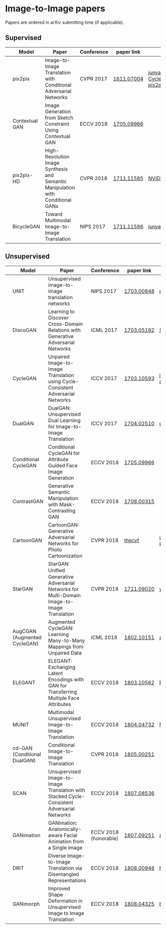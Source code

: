 # Image-to-Image papers

Papers are ordered in arXiv submitting time (if applicable).



## Supervised

|      | Model          | Paper                                                        | Conference | paper link                                     | code link                                                    |
| ---- | -------------- | ------------------------------------------------------------ | ---------- | ---------------------------------------------- | ------------------------------------------------------------ |
|      | pix2pix        | Image-to-Image Translation with Conditional Adversarial Networks | CVPR 2017  | [1611.07004](https://arxiv.org/abs/1611.07004) | [junyanz/pytorch-CycleGAN-and-pix2pix](https://github.com/junyanz/pytorch-CycleGAN-and-pix2pix) |
|      | Contextual GAN | Image Generation from Sketch Constraint Using Contextual GAN | ECCV 2018  | [1705.09966](https://arxiv.org/abs/1705.09966) |                                                              |
|      | pix2pix-HD     | High-Resolution Image Synthesis and Semantic Manipulation with Conditional GANs | CVPR 2018  | [1711.11585](https://arxiv.org/abs/1711.11585) | [NVIDIA/pix2pixHD](https://github.com/NVIDIA/pix2pixHD)      |
|      | BicycleGAN     | Toward Multimodal Image-to-Image Translation                 | NIPS 2017  | [1711.11586](https://arxiv.org/abs/1711.11586) | [junyanz/BicycleGAN](https://github.com/junyanz/BicycleGAN)  |



## Unsupervised

|      | Model                        | Paper                                                        | Conference            | paper link                                                   | code link                                                    |
| ---- | ---------------------------- | ------------------------------------------------------------ | --------------------- | ------------------------------------------------------------ | ------------------------------------------------------------ |
|      | UNIT                         | Unsupervised image-to-image translation networks             | NIPS 2017             | [1703.00848](https://arxiv.org/abs/1703.00848)               | [mingyuliutw/UNIT](https://github.com/mingyuliutw/UNIT)      |
|      | DiscoGAN                     | Learning to Discover Cross-Domain Relations with Generative Adversarial Networks | ICML 2017             | [1703.05192](https://arxiv.org/abs/1703.05192)               | [SKTBrain/DiscoGAN](https://github.com/SKTBrain/DiscoGAN)    |
|      | CycleGAN                     | Unpaired Image-to-Image Translation using Cycle-Consistent Adversarial Networks | ICCV 2017             | [1703.10593](https://arxiv.org/abs/1703.10593)               | [junyanz/pytorch-CycleGAN-and-pix2pix](https://github.com/junyanz/pytorch-CycleGAN-and-pix2pix) |
|      | DualGAN                      | DualGAN: Unsupervised Dual Learning for Image-to-Image Translation | ICCV 2017             | [1704.02510](https://arxiv.org/abs/1704.02510)               | [duxingren14/DualGAN](https://github.com/duxingren14/DualGAN) |
|      | Conditional CycleGAN         | Conditional CycleGAN for Attribute Guided Face Image Generation | ECCV 2018             | [1705.09966](https://arxiv.org/abs/1705.09966)               |                                                              |
|      | ContrastGAN                  | Generative Semantic Manipulation with Mask-Contrasting GAN   | ECCV 2018             | [1708.00315](https://arxiv.org/abs/1708.00315)               |                                                              |
|      | CartoonGAN                   | CartoonGAN: Generative Adversarial Networks for Photo Cartoonization | CVPR 2018             | [thecvf](http://openaccess.thecvf.com/content_cvpr_2018/papers/Chen_CartoonGAN_Generative_Adversarial_CVPR_2018_paper.pdf) | [unofficial test](https://github.com/Yijunmaverick/CartoonGAN-Test-Pytorch-Torch), [unofficial pytorch](https://github.com/znxlwm/pytorch-CartoonGAN) |
|      | StarGAN                      | StarGAN: Uniﬁed Generative Adversarial Networks for Multi-Domain Image-to-Image Translation | CVPR 2018             | [1711.09020](https://arxiv.org/abs/1711.09020)               | [yunjey/StarGAN](https://github.com/yunjey/StarGAN)          |
|      | AugCGAN (Augmented CycleGAN) | Augmented CycleGAN: Learning Many-to-Many Mappings from Unpaired Data | ICML 2018             | [1802.10151](https://arxiv.org/abs/1802.10151)               | [aalmah/augmented_cyclegan](https://github.com/aalmah/augmented_cyclegan) |
|      | ELEGANT                      | ELEGANT: Exchanging Latent Encodings with GAN for Transferring Multiple Face Attributes | ECCV 2018             | [1803.10562](https://arxiv.org/abs/1803.10562)               | [Prinsphield/ELEGANT](https://github.com/Prinsphield/ELEGANT) |
|      | MUNIT                        | Multimodal Unsupervised Image-to-Image Translation           | ECCV 2018             | [1804.04732](https://arxiv.org/abs/1804.04732)               | [NVlabs/MUNIT](https://github.com/NVlabs/MUNIT)              |
|      | cd-GAN (Conditional DualGAN) | Conditional Image-to-Image Translation                       | CVPR 2018             | [1805.00251](https://arxiv.org/abs/1805.00251)               |                                                              |
|      | SCAN                         | Unsupervised Image-to-Image Translation with Stacked Cycle-Consistent Adversarial Networks | ECCV 2018             | [1807.08536](https://arxiv.org/abs/1807.08536)               |                                                              |
|      | GANimation                   | GANimation: Anatomically-aware Facial Animation from a Single Image | ECCV 2018 (honorable) | [1807.09251](https://arxiv.org/abs/1807.09251)               | [albertpumarola/GANimation](https://github.com/albertpumarola/GANimation) |
|      | DRIT                         | Diverse Image-to-Image Translation via Disentangled Representations | ECCV 2018             | [1808.00948](https://arxiv.org/abs/1808.00948)               | [HsinYingLee/DRIT](https://github.com/HsinYingLee/DRIT)      |
|      | GANimorph                    | Improved Shape Deformation in Unsupervised Image to Image Translation | ECCV 2018             | [1808.04325](https://arxiv.org/abs/1808.04325)               | [brownvc/ganimorph](https://github.com/brownvc/ganimorph/)   |

